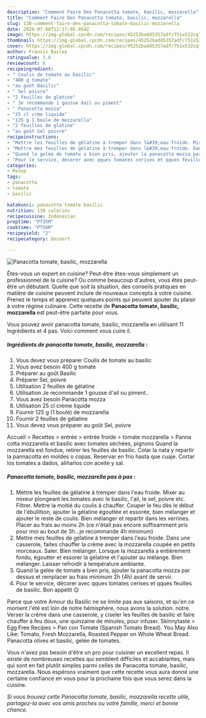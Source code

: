 ```yaml
---
description: "Comment Faire Des Panacotta tomate, basilic, mozzarella"
title: "Comment Faire Des Panacotta tomate, basilic, mozzarella"
slug: 120-comment-faire-des-panacotta-tomate-basilic-mozzarella
date: 2020-07-08T12:17:05.054Z
image: https://img-global.cpcdn.com/recipes/45252badd5357adf/751x532cq70/panacotta-tomate-basilic-mozzarella-photo-principale-de-la-recette.jpg
thumbnail: https://img-global.cpcdn.com/recipes/45252badd5357adf/751x532cq70/panacotta-tomate-basilic-mozzarella-photo-principale-de-la-recette.jpg
cover: https://img-global.cpcdn.com/recipes/45252badd5357adf/751x532cq70/panacotta-tomate-basilic-mozzarella-photo-principale-de-la-recette.jpg
author: Francis Bailey
ratingvalue: 3.6
reviewcount: 6
recipeingredient:
- " Coulis de tomate au basilic"
- "400 g tomate"
- "au goût Basilic"
- " Sel poivre"
- "2 feuilles de glatine"
- " Je recommande 1 gousse dail ou piment"
- " Panacotta mozza"
- "25 cl crme liquide"
- "125 g 1 boule de mozzarella"
- "2 feuilles de glatine"
- "au goût Sel poivre"
recipeinstructions:
- "Mettre les feuilles de gélatine à tremper dans l&#39;eau froide. Mixer au mixeur plongeant les.tomates avec le basilic, l&#39;ail, le sel, poivre etc. Filtrer. Mettre la moitié du coulis à chauffer. Couper le feu dès le début de l&#39;ébullition, ajouter la gélatine égouttée et essorée, bien mélanger et ajouter le reste de coulis. Bien mélanger et repartir dans les verrines. Placer au frais au moins 2h (ce n&#39;était pas encore suffisamment pris pour moi au bout de 3h...je recommande 4h minimum)"
- "Mettre mes feuilles de gélatine à tremper dans l&#39;eau froide. Dans une casserole, faites chauffer la crème avec la mozzarella coupée en petits morceaux. Saler. Bien mélanger. Lorsque la mozzarella a entièrement fondu, égoutter et essorer la gélatine et l&#39;ajouter au mélange. Bien mélanger. Laisser refroidir à température ambiante."
- "Quand la gelée de tomate a bien pris, ajouter la panacotta mozza par dessus et remplacer au frais minimum 2h (4h) avant de servir."
- "Pour le service, décorer avec qques tomates cerises et qques feuilles de basilic. Bon appétit 😉"
categories:
- Resep
tags:
- panacotta
- tomate
- basilic

katakunci: panacotta tomate basilic 
nutrition: 138 calories
recipecuisine: Indonesian
preptime: "PT35M"
cooktime: "PT56M"
recipeyield: "2"
recipecategory: Dessert

---
```



![Panacotta tomate, basilic, mozzarella](https://img-global.cpcdn.com/recipes/45252badd5357adf/751x532cq70/panacotta-tomate-basilic-mozzarella-photo-principale-de-la-recette.jpg)

Êtes-vous un expert en cuisine? Peut-être êtes-vous simplement un professionnel de la cuisine? Ou comme beaucoup d'autres, vous êtes peut-être un débutant. Quelle que soit la situation, des conseils pratiques en matière de cuisine peuvent inclure de nouveaux concepts à votre cuisine. Prenez le temps et apprenez quelques points qui peuvent ajouter du plaisir à votre régime culinaire. Cette recette de <strong> Panacotta tomate, basilic, mozzarella </strong> est peut-être parfaite pour vous.

<!--inarticleads1-->

Vous pouvez avoir panacotta tomate, basilic, mozzarella en utilisant 11 Ingrédients et 4 pas. Voici comment vous cuire il.

##### Ingrédients de panacotta tomate, basilic, mozzarella :

1. Vous devez vous préparer  Coulis de tomate au basilic
1. Vous avez besoin 400 g tomate
1. Préparer au goût Basilic
1. Préparer  Sel, poivre
1. Utilisation 2 feuilles de gélatine
1. Utilisation  Je recommande 1 gousse d&#39;ail ou piment..
1. Vous avez besoin  Panacotta mozza
1. Utilisation 25 cl crème liquide
1. Fournir 125 g (1 boule) de mozzarella
1. Fournir 2 feuilles de gélatine
1. Vous devez vous préparer au goût Sel, poivre


Accueil &gt; Recettes &gt; entrée &gt; entrée froide &gt; tomate mozzarella &gt; Panna cotta mozzarella et basilic avec tomates séchées, pignons Quand la mozzarella est fondue, retirer les feuilles de basilic. Colar la nata y repartir la pannacotta en moldes o copas. Reservar en frío hasta que cuaje. Cortar los tomates a dados, aliñarlos con aceite y sal. 

<!--inarticleads2-->

##### Panacotta tomate, basilic, mozzarella pas à pas :

1. Mettre les feuilles de gélatine à tremper dans l&#39;eau froide. Mixer au mixeur plongeant les.tomates avec le basilic, l&#39;ail, le sel, poivre etc. Filtrer. Mettre la moitié du coulis à chauffer. Couper le feu dès le début de l&#39;ébullition, ajouter la gélatine égouttée et essorée, bien mélanger et ajouter le reste de coulis. Bien mélanger et repartir dans les verrines. Placer au frais au moins 2h (ce n&#39;était pas encore suffisamment pris pour moi au bout de 3h...je recommande 4h minimum)
1. Mettre mes feuilles de gélatine à tremper dans l&#39;eau froide. Dans une casserole, faites chauffer la crème avec la mozzarella coupée en petits morceaux. Saler. Bien mélanger. Lorsque la mozzarella a entièrement fondu, égoutter et essorer la gélatine et l&#39;ajouter au mélange. Bien mélanger. Laisser refroidir à température ambiante.
1. Quand la gelée de tomate a bien pris, ajouter la panacotta mozza par dessus et remplacer au frais minimum 2h (4h) avant de servir.
1. Pour le service, décorer avec qques tomates cerises et qques feuilles de basilic. Bon appétit 😉


Parce que votre Amour du Basilic ne se limite pas aux saisons, et qu&#39;en ce moment l&#39;été est loin de notre hémisphère, nous avons la solution. notre. Verser la crème dans une casserole, y ciseler les feuilles de basilic et faire chauffer à feu doux, une quinzaine de minutes, pour infuser. Skinnytaste &gt; Egg Free Recipes &gt; Pan con Tomate (Spanish Tomato Bread). You May Also Like: Tomato, Fresh Mozzarella, Roasted Pepper on Whole Wheat Bread. Panacotta olives et basilic, gelée de tomates. 

<!--inarticleads1-->

<p>
Vous n'avez pas besoin d'être un pro pour cuisiner un excellent repas. Il existe de nombreuses recettes qui semblent difficiles et accablantes, mais qui sont en fait plutôt simples parmi celles de Panacotta tomate, basilic, mozzarella. Nous espérons vraiment que cette recette vous aura donné une certaine confiance en vous pour la prochaine fois que vous serez dans la cuisine.
</p>

<p>
<i>Si vous trouvez cette Panacotta tomate, basilic, mozzarella recette utile, partagez-la avec vos amis proches ou votre famille, merci et bonne chance.</i>
</p>
